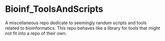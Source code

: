 # Bioinf_ToolsAndScripts
A miscellaneous repo dedicate to seemingly random scripts and tools related to bioinformatics. This repo behaves like a library for tools that might not fit into a repo of their own. 
